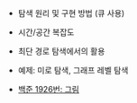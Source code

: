 
- 탐색 원리 및 구현 방법 (큐 사용)
- 시간/공간 복잡도
- 최단 경로 탐색에서의 활용
- 예제: 미로 탐색, 그래프 레벨 탐색

- [백준 1926번: 그림](https://www.acmicpc.net/problem/1926)  
